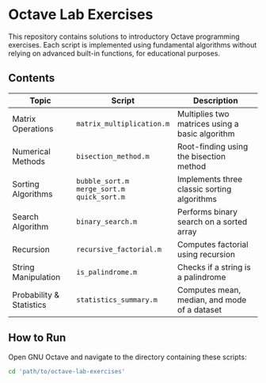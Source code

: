 # Octave Lab Exercises

This repository contains solutions to introductory Octave programming exercises. Each script is implemented using fundamental algorithms without relying on advanced built-in functions, for educational purposes.

## Contents

| Topic                 | Script                   | Description |
|----------------------|--------------------------|-------------|
| Matrix Operations     | `matrix_multiplication.m` | Multiplies two matrices using a basic algorithm |
| Numerical Methods     | `bisection_method.m`      | Root-finding using the bisection method |
| Sorting Algorithms    | `bubble_sort.m` <br> `merge_sort.m` <br> `quick_sort.m` | Implements three classic sorting algorithms |
| Search Algorithm      | `binary_search.m`         | Performs binary search on a sorted array |
| Recursion             | `recursive_factorial.m`   | Computes factorial using recursion |
| String Manipulation   | `is_palindrome.m`         | Checks if a string is a palindrome |
| Probability & Statistics | `statistics_summary.m` | Computes mean, median, and mode of a dataset |

## How to Run

Open GNU Octave and navigate to the directory containing these scripts:

```octave
cd 'path/to/octave-lab-exercises'
